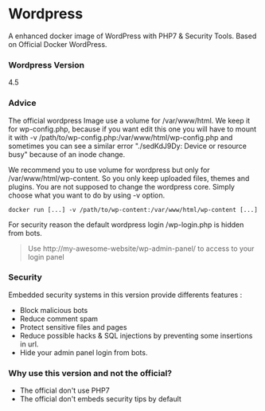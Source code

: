 # Wordpress

A enhanced docker image of WordPress with PHP7 & Security Tools. Based on Official Docker WordPress.

### Wordpress Version

4.5

### Advice

The official wordpress Image use a volume for /var/www/html. We keep it for wp-config.php, because if you want edit this one you will have to mount it with -v /path/to/wp-config.php:/var/www/html/wp-config.php and sometimes you can see a similar error "./sedKdJ9Dy: Device or resource busy" because of an inode change.

We recommend you to use volume for wordpress but only for /var/www/html/wp-content. So you only keep uploaded files, themes and plugins. You are not supposed to change the wordpress core.
Simply choose what you want to do by using -v option.
```
docker run [...] -v /path/to/wp-content:/var/www/html/wp-content [...]
```

For security reason the default wordpress login /wp-login.php is hidden from bots.
> Use http://my-awesome-website/wp-admin-panel/ to access to your login panel

### Security

Embedded security systems in this version provide differents features :
* Block malicious bots
* Reduce comment spam
* Protect sensitive files and pages
* Reduce possible hacks & SQL injections by preventing some insertions in url.
* Hide your admin panel login from bots.

### Why use this version and not the official?

* The official don't use PHP7
* The official don't embeds security tips by default

